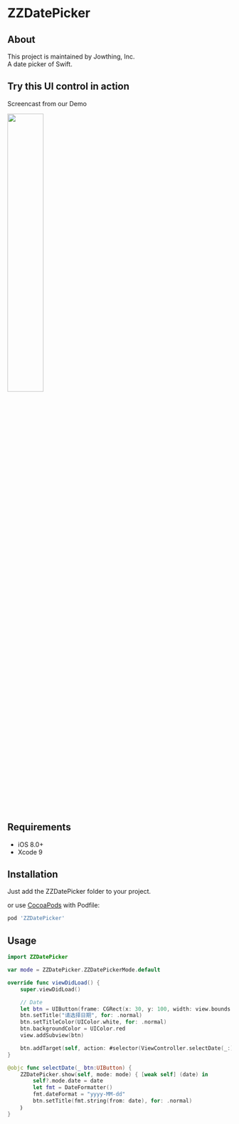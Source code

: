 # ZZDatePicker


## About
This project is maintained by Jowthing, Inc.<br>
A date picker of Swift.<br>

## Try this UI control in action

Screencast from our Demo

<img src="https://github.com/Jowthing/ZZDatePicker/blob/master/gifs/screen0.gif" width="40%"/>

## Requirements

- iOS 8.0+
- Xcode 9

## Installation

Just add the ZZDatePicker folder to your project.

or use [CocoaPods](https://cocoapods.org) with Podfile:
``` ruby
pod 'ZZDatePicker'
```


## Usage

``` Swift
import ZZDatePicker

var mode = ZZDatePicker.ZZDatePickerMode.default

override func viewDidLoad() {
    super.viewDidLoad()

    // Date
    let btn = UIButton(frame: CGRect(x: 30, y: 100, width: view.bounds.size.width-60, height: 50))
    btn.setTitle("请选择日期", for: .normal)
    btn.setTitleColor(UIColor.white, for: .normal)
    btn.backgroundColor = UIColor.red
    view.addSubview(btn)

    btn.addTarget(self, action: #selector(ViewController.selectDate(_:)), for: .touchDown)
}

@objc func selectDate(_ btn:UIButton) {
    ZZDatePicker.show(self, mode: mode) { [weak self] (date) in
        self?.mode.date = date
        let fmt = DateFormatter()
        fmt.dateFormat = "yyyy-MM-dd"
        btn.setTitle(fmt.string(from: date), for: .normal)
    ｝
}
```





